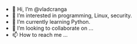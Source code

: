 - 👋 Hi, I’m @vladcranga
- 👀 I’m interested in programming, Linux, security.
- 🌱 I’m currently learning Python.
- 💞️ I’m looking to collaborate on ...
- 📫 How to reach me ...

<!---
vladcranga/vladcranga is a ✨ special ✨ repository because its `README.md` (this file) appears on your GitHub profile.
You can click the Preview link to take a look at your changes.
--->
